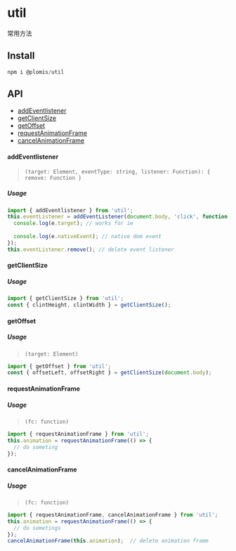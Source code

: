 # util
常用方法

## Install
```js
npm i @plomis/util
```

## API

* [addEventlistener](#addEventlistener)
* [getClientSize](#getClientSize)
* [getOffset](#getOffset)
* [requestAnimationFrame](#requestAnimationFrame)
* [cancelAnimationFrame](#cancelAnimationFrame)


#### addEventlistener

> `(target: Element, eventType: string, listener: Function): { remove: Function }`

##### Usage

```js
import { addEventlistener } from 'util';
this.eventListener = addEventListener(document.body, 'click', function(e){
  console.log(e.target); // works for ie
  
  console.log(e.nativeEvent); // native dom event
});
this.eventListener.remove(); // delete event listener
```

#### getClientSize

##### Usage

```js
import { getClientSize } from 'util';
const { clintHeight, clintWidth } = getClientSize();
```

#### getOffset

##### Usage

> `(target: Element)`

```js
import { getOffset } from 'util';
const { offsetLeft, offsetRight } = getClientSize(document.body);
```


#### requestAnimationFrame

##### Usage

> `(fc: function)`

```js
import { requestAnimationFrame } from 'util';
this.animation = requestAnimationFrame(() => {
  // do someting
});
```

#### cancelAnimationFrame

##### Usage

> `(fc: function)`

```js
import { requestAnimationFrame, cancelAnimationFrame } from 'util';
this.animation = requestAnimationFrame(() => {
  // do sometings
});
cancelAnimationFrame(this.animation);  // delete animation frame
```

